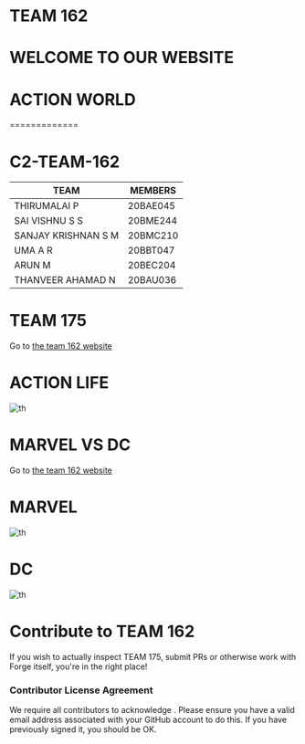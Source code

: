 # TEAM 162

# WELCOME TO OUR WEBSITE

# ACTION WORLD
=============
# C2-TEAM-162

|    TEAM               |MEMBERS |
| -------------         | -------|
|  THIRUMALAI P         |20BAE045|
|  SAI VISHNU S S       |20BME244|
|  SANJAY KRISHNAN S M  |20BMC210|
|  UMA A R              |20BBT047|
|  ARUN M               |20BEC204|
|  THANVEER AHAMAD N    |20BAU036|






# TEAM 175

Go to [the team 162 website](https://youtu.be/FPxheU-E0T)





# ACTION LIFE

![th](https://user-images.githubusercontent.com/100404698/155829503-188ac684-bfca-4120-9f6f-400aecbb63a5.jpg)



# MARVEL VS DC
Go to [the team 162 website](https://youtu.be/-jtCTE3OVkM)


# MARVEL
![th](https://user-images.githubusercontent.com/100404698/155829392-595e968c-1448-4d86-a3bb-790796252772.jpg)


# DC
![th](https://user-images.githubusercontent.com/100404698/155829423-26606aca-fa98-4186-a33c-8e912954be67.jpg)



# Contribute to TEAM 162

If you wish to actually inspect TEAM 175, submit PRs or otherwise work
 with Forge itself, you're in the right place!
 



### Contributor License Agreement
We require all contributors to acknowledge . Please ensure you have a valid email address
 associated with your GitHub account to do this. If you have previously
 signed it, you should be OK.


